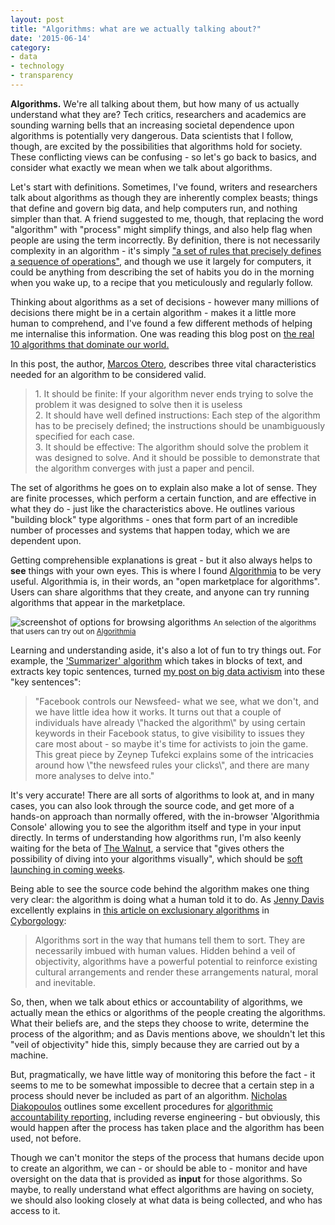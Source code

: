 ```yaml
---
layout: post
title: "Algorithms: what are we actually talking about?"
date: '2015-06-14'
category:
- data
- technology
- transparency
---
```


**Algorithms.** We're all talking about them, but how many of us actually understand what they are? Tech critics, researchers and academics are sounding warning bells that an increasing societal dependence upon algorithms is potentially very dangerous. Data scientists that I follow, though, are excited by the possibilities that algorithms hold for society. These conflicting views can be confusing - so let's go back to basics, and consider what exactly we mean when we talk about algorithms.

<!--more-->

Let's start with definitions. Sometimes, I've found, writers and researchers talk about algorithms as though they are inherently complex beasts; things that define and govern big data, and help computers run, and nothing simpler than that. A friend suggested to me, though, that replacing the word "algorithm" with "process" might simplify things, and also help flag when people are using the term incorrectly. By definition, there is not necessarily complexity in an algorithm - it's simply ["a set of rules that precisely defines a sequence of operations"](https://en.wikipedia.org/?title=Algorithm#cite_note-14), and though we use it largely for computers, it could be anything from describing the set of habits you do in the morning when you wake up, to a recipe that you meticulously and regularly follow.

Thinking about algorithms as a set of decisions - however many millions of decisions there might be in a certain algorithm - makes it a little more human to comprehend, and I've found a few different methods of helping me internalise this information. One was reading this blog post on [the real 10 algorithms that dominate our world.](https://medium.com/@_marcos_otero/the-real-10-algorithms-that-dominate-our-world-e95fa9f16c04)

In this post, the author, [Marcos Otero](https://medium.com/@_marcos_otero), describes three vital characteristics needed for an algorithm to be considered valid.

<blockquote>1. It should be finite: If your algorithm never ends trying to solve the problem it was designed to solve then it is useless<br>
2. It should have well defined instructions: Each step of the algorithm has to be precisely defined; the instructions should be unambiguously specified for each case.<br>
3. It should be effective: The algorithm should solve the problem it was designed to solve. And it should be possible to demonstrate that the algorithm converges with just a paper and pencil.<br>
</blockquote>

The set of algorithms he goes on to explain also make a lot of sense. They are finite processes, which perform a certain function, and are effective in what they do - just like the characteristics above. He outlines various "building block" type algorithms - ones that form part of an incredible number of processes and systems that happen today, which we are dependent upon.

Getting comprehensible explanations is great - but it also always helps to **see** things with your own eyes. This is where I found [Algorithmia](https://algorithmia.com/) to be very useful. Algorithmia is, in their words, an "open marketplace for algorithms". Users can share algorithms that they create, and anyone can try running algorithms that appear in the marketplace. 

<img src="{{ site.url }}/assets/blog/2015/browse-algorithms.png" alt="screenshot of options for browsing algorithms">
<small>An selection of the algorithms that users can try out on <a href="http://algorithmia.com">Algorithmia</a></small>

Learning and understanding aside, it's also a lot of fun to try things out. For example, the ['Summarizer' algorithm](Summarizer) which takes in blocks of text, and extracts key topic sentences, turned [my post on big data activism](http://zararah.net/blog/2015/05/22/big-data-activism-hack-the-algorithm/) into these "key sentences":

<blockquote>"Facebook controls our Newsfeed- what we see, what we don't, and we have little idea how it works. It turns out that a couple of individuals have already \"hacked the algorithm\" by using certain keywords in their Facebook status, to give visibility to issues they care most about - so maybe it's time for activists to join the game. This great piece by Zeynep Tufekci explains some of the intricacies around how \"the newsfeed rules your clicks\", and there are many more analyses to delve into."</blockquote>

It's very accurate! There are all sorts of algorithms to look at, and in many cases, you can also look through the source code, and get more of a hands-on approach than normally offered, with the in-browser 'Algorithmia Console' allowing you to see the algorithm itself and type in your input directly. In terms of understanding how algorithms run, I'm also keenly waiting for the beta of [The Walnut](https://thewalnut.io/), a service that "gives others the possibility of diving into your algorithms visually", which should be [soft launching in coming weeks](https://twitter.com/thewalnutio/status/607996117616312321).

Being able to see the source code behind the algorithm makes one thing very clear: the algorithm is doing what a human told it to do. As [Jenny Davis](http://thesocietypages.org/cyborgology/author/jennydavis/) excellently explains in [this article on exclusionary algorithms](http://thesocietypages.org/cyborgology/2015/03/24/insidious-algorithms-jobalines-voice-analyzer/) in [Cyborgology](http://thesocietypages.org/cyborgology/about/):

<blockquote>Algorithms sort in the way that humans tell them to sort. They are necessarily imbued with human values. Hidden behind a veil of objectivity, algorithms have a powerful potential to reinforce existing cultural arrangements and render these arrangements natural, moral and inevitable.</blockquote>

So, then, when we talk about ethics or accountability of algorithms, we actually mean the ethics or algorithms of the people creating the algorithms. What their beliefs are, and the steps they choose to write, determine the process of the algorithm; and as Davis mentions above, we shouldn't let this "veil of objectivity" hide this, simply because they are carried out by a machine.

But, pragmatically, we have little way of monitoring this before the fact - it seems to me to be somewhat impossible to decree that a certain step in a process should never be included as part of an algorithm. [Nicholas Diakopoulos](http://www.nickdiakopoulos.com/) outlines some excellent procedures for [algorithmic accountability reporting](http://towcenter.org/wp-content/uploads/2014/02/78524_Tow-Center-Report-WEB-1.pdf), including reverse engineering - but obviously, this would happen after the process has taken place and the algorithm has been used, not before.

Though we can't monitor the steps of the process that humans decide upon to create an algorithm, we can - or should be able to - monitor and have oversight on the data that is provided as **input** for those algorithms. So maybe, to really understand what effect algorithms are having on society, we should also looking closely at what data is being collected, and who has access to it.
